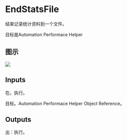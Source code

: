 # EndStatsFile

结束记录统计资料到一个文件。

目标是Automation Performace Helper

## 图示

![]($-20221218-20195592.png)

## Inputs

在。执行。

目标。Automation Performace Helper Object Reference。  

## Outputs

出：执行。
